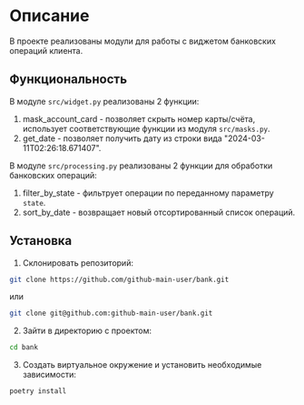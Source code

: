 # Описание
В проекте реализованы модули для работы с виджетом банковских операций клиента.

## Функциональность
В модуле `src/widget.py` реализованы 2 функции:
1. mask_account_card - позволяет скрыть номер карты/счёта, использует соответствующие функции из модуля `src/masks.py`.
2. get_date - позволяет получить дату из строки вида "2024-03-11T02:26:18.671407".

В модуле `src/processing.py` реализованы 2 функции для обработки банковских операций:
1. filter_by_state - фильтрует операции по переданному параметру `state`.
2. sort_by_date - возвращает новый отсортированный список операций.

## Установка

1. Склонировать репозиторий:
```bash
git clone https://github.com/github-main-user/bank.git
```
или
```bash
git clone git@github.com:github-main-user/bank.git
```

2. Зайти в директорию с проектом:
```bash
cd bank
```

3. Создать виртуальное окружение и установить необходимые зависимости:
```bash
poetry install
```
